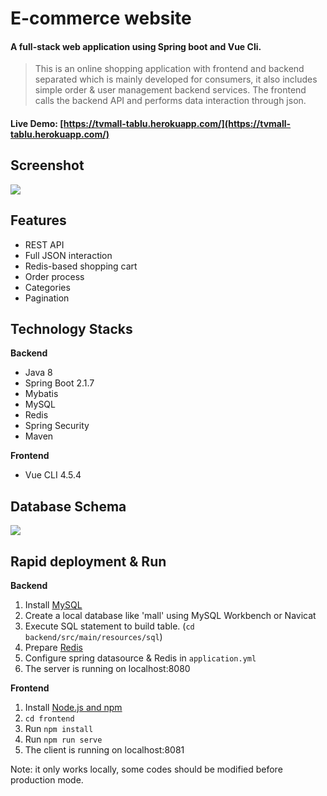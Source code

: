 # E-commerce website

#### A full-stack web application using Spring boot and Vue Cli.
>This is an online shopping application with frontend and backend separated which is mainly developed for consumers, it also includes simple order & user management backend services.
The frontend calls the backend API and performs data interaction through json.

#### Live Demo: [https://tvmall-tablu.herokuapp.com/](https://tvmall-tablu.herokuapp.com/)

## Screenshot
![](https://github.com/tablu666/springboot-vue-online-mall/blob/master/screenshot/cart.png)

## Features
- REST API
- Full JSON interaction
- Redis-based shopping cart
- Order process
- Categories
- Pagination

## Technology Stacks
**Backend**
- Java 8
- Spring Boot 2.1.7
- Mybatis
- MySQL
- Redis
- Spring Security
- Maven

**Frontend**
- Vue CLI 4.5.4

## Database Schema
![](https://github.com/tablu666/springboot-vue-online-mall/blob/master/screenshot/schema.png)

## Rapid deployment & Run
**Backend**
1. Install [MySQL](https://dev.mysql.com/downloads/mysql/5.7.html)
2. Create a local database like 'mall' using MySQL Workbench or Navicat
3. Execute SQL statement to build table. (`cd backend/src/main/resources/sql`)
4. Prepare [Redis](https://redis.io/)
5. Configure spring datasource & Redis in `application.yml`
6. The server is running on localhost:8080

**Frontend**
1. Install [Node.js and npm](https://www.npmjs.com/get-npm)
2. `cd frontend`
3. Run `npm install`
4. Run `npm run serve`
5. The client is running on localhost:8081

Note: it only works locally, some codes should be modified before production mode.